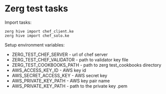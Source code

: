 Zerg test tasks
=========

Import tasks:

```
zerg hive import chef_client.ke
zerg hive import chef_solo.ke
```

Setup environment variables:

- ZERG_TEST_CHEF_SERVER - url of chef server
- ZERG_TEST_CHEF_VALIDATOR - path to validator key file
- ZERG_TEST_COOKBOOKS_PATH - path to zerg test_cookbooks directory
- AWS_ACCESS_KEY_ID - AWS key id
- AWS_SECRET_ACCESS_KEY - AWS secret key
- AWS_PRIVATE_KEY_PATH - AWS key pair name
- AWS_PRIVATE_KEY_PATH - path to the private key .pem